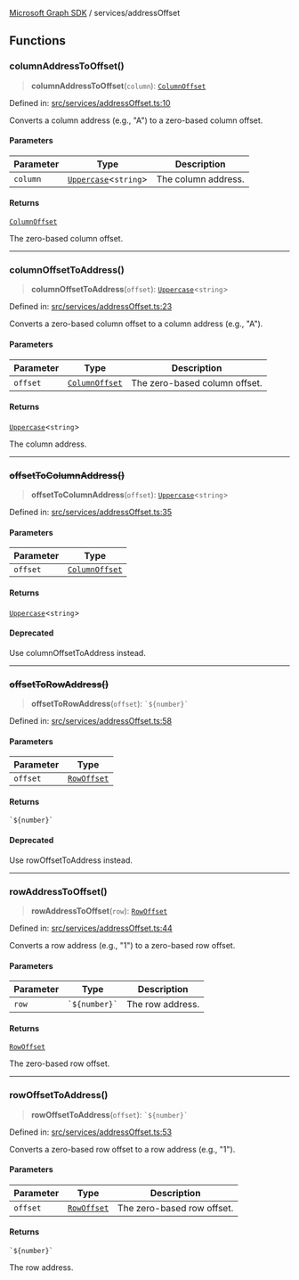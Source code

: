 [Microsoft Graph SDK](../README.md) / services/addressOffset

## Functions

### columnAddressToOffset()

> **columnAddressToOffset**(`column`): [`ColumnOffset`](../ColumnOffset.md#columnoffset)

Defined in: [src/services/addressOffset.ts:10](https://github.com/Future-Secure-AI/microsoft-graph/blob/main/src/services/addressOffset.ts#L10)

Converts a column address (e.g., "A") to a zero-based column offset.

#### Parameters

| Parameter | Type | Description |
| ------ | ------ | ------ |
| `column` | [`Uppercase`](https://www.typescriptlang.org/docs/handbook/2/template-literal-types.html#uppercasestringtype)\<`string`\> | The column address. |

#### Returns

[`ColumnOffset`](../ColumnOffset.md#columnoffset)

The zero-based column offset.

***

### columnOffsetToAddress()

> **columnOffsetToAddress**(`offset`): [`Uppercase`](https://www.typescriptlang.org/docs/handbook/2/template-literal-types.html#uppercasestringtype)\<`string`\>

Defined in: [src/services/addressOffset.ts:23](https://github.com/Future-Secure-AI/microsoft-graph/blob/main/src/services/addressOffset.ts#L23)

Converts a zero-based column offset to a column address (e.g., "A").

#### Parameters

| Parameter | Type | Description |
| ------ | ------ | ------ |
| `offset` | [`ColumnOffset`](../ColumnOffset.md#columnoffset) | The zero-based column offset. |

#### Returns

[`Uppercase`](https://www.typescriptlang.org/docs/handbook/2/template-literal-types.html#uppercasestringtype)\<`string`\>

The column address.

***

### ~~offsetToColumnAddress()~~

> **offsetToColumnAddress**(`offset`): [`Uppercase`](https://www.typescriptlang.org/docs/handbook/2/template-literal-types.html#uppercasestringtype)\<`string`\>

Defined in: [src/services/addressOffset.ts:35](https://github.com/Future-Secure-AI/microsoft-graph/blob/main/src/services/addressOffset.ts#L35)

#### Parameters

| Parameter | Type |
| ------ | ------ |
| `offset` | [`ColumnOffset`](../ColumnOffset.md#columnoffset) |

#### Returns

[`Uppercase`](https://www.typescriptlang.org/docs/handbook/2/template-literal-types.html#uppercasestringtype)\<`string`\>

#### Deprecated

Use columnOffsetToAddress instead.

***

### ~~offsetToRowAddress()~~

> **offsetToRowAddress**(`offset`): `` `${number}` ``

Defined in: [src/services/addressOffset.ts:58](https://github.com/Future-Secure-AI/microsoft-graph/blob/main/src/services/addressOffset.ts#L58)

#### Parameters

| Parameter | Type |
| ------ | ------ |
| `offset` | [`RowOffset`](../RowOffset.md#rowoffset) |

#### Returns

`` `${number}` ``

#### Deprecated

Use rowOffsetToAddress instead.

***

### rowAddressToOffset()

> **rowAddressToOffset**(`row`): [`RowOffset`](../RowOffset.md#rowoffset)

Defined in: [src/services/addressOffset.ts:44](https://github.com/Future-Secure-AI/microsoft-graph/blob/main/src/services/addressOffset.ts#L44)

Converts a row address (e.g., "1") to a zero-based row offset.

#### Parameters

| Parameter | Type | Description |
| ------ | ------ | ------ |
| `row` | `` `${number}` `` | The row address. |

#### Returns

[`RowOffset`](../RowOffset.md#rowoffset)

The zero-based row offset.

***

### rowOffsetToAddress()

> **rowOffsetToAddress**(`offset`): `` `${number}` ``

Defined in: [src/services/addressOffset.ts:53](https://github.com/Future-Secure-AI/microsoft-graph/blob/main/src/services/addressOffset.ts#L53)

Converts a zero-based row offset to a row address (e.g., "1").

#### Parameters

| Parameter | Type | Description |
| ------ | ------ | ------ |
| `offset` | [`RowOffset`](../RowOffset.md#rowoffset) | The zero-based row offset. |

#### Returns

`` `${number}` ``

The row address.
